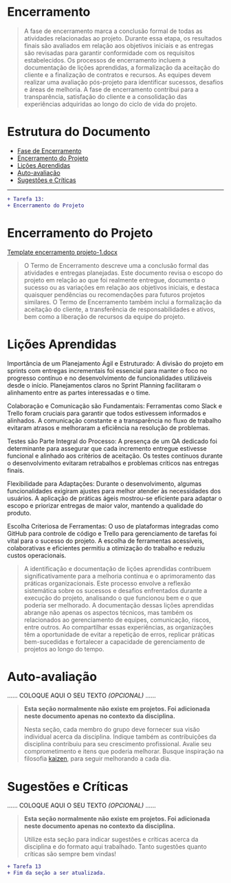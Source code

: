 # Encerramento

> A fase de encerramento marca a conclusão formal de todas as atividades relacionadas ao projeto. 
> Durante essa etapa, os resultados finais são avaliados em relação aos objetivos iniciais e as entregas são revisadas para garantir conformidade com os requisitos estabelecidos. 
> Os processos de encerramento incluem a documentação de lições aprendidas, a formalização da aceitação do cliente e a finalização de contratos e recursos. 
> As equipes devem realizar uma avaliação pós-projeto para identificar sucessos, desafios e áreas de melhoria. 
> A fase de encerramento contribui para a transparência, satisfação do cliente e a consolidação das experiências adquiridas ao longo do ciclo de vida do projeto.

# Estrutura do Documento

- [Fase de Encerramento](#encerramento)
- [Encerramento do Projeto](#encerramento-do-projeto)
- [Lições Aprendidas](#lições-aprendidas)
- [Auto-avaliação](#auto)
- [Sugestões e Críticas](#sugestões-e-críticas)

----
```diff
+ Tarefa 13:
+ Encerramento do Projeto
```

# Encerramento do Projeto

[Template encerramento projeto-1.docx](https://github.com/user-attachments/files/17952773/Template.encerramento.projeto-1.2.docx)


> O Termo de Encerramento descreve uma a conclusão formal das atividades e entregas planejadas. 
> Este documento revisa o escopo do projeto em relação ao que foi realmente entregue, documenta o sucesso ou as variações em relação aos objetivos iniciais, e destaca quaisquer pendências ou recomendações para futuros projetos similares. 
> O Termo de Encerramento também inclui a formalização da aceitação do cliente, a transferência de responsabilidades e ativos, bem como a liberação de recursos da equipe do projeto. 


# Lições Aprendidas

Importância de um Planejamento Ágil e Estruturado:
A divisão do projeto em sprints com entregas incrementais foi essencial para manter o foco no progresso contínuo e no desenvolvimento de funcionalidades utilizáveis desde o início. Planejamentos claros no Sprint Planning facilitaram o alinhamento entre as partes interessadas e o time.

Colaboração e Comunicação são Fundamentais:
Ferramentas como Slack e Trello foram cruciais para garantir que todos estivessem informados e alinhados. A comunicação constante e a transparência no fluxo de trabalho evitaram atrasos e melhoraram a eficiência na resolução de problemas.

Testes são Parte Integral do Processo:
A presença de um QA dedicado foi determinante para assegurar que cada incremento entregue estivesse funcional e alinhado aos critérios de aceitação. Os testes contínuos durante o desenvolvimento evitaram retrabalhos e problemas críticos nas entregas finais.

Flexibilidade para Adaptações:
Durante o desenvolvimento, algumas funcionalidades exigiram ajustes para melhor atender às necessidades dos usuários. A aplicação de práticas ágeis mostrou-se eficiente para adaptar o escopo e priorizar entregas de maior valor, mantendo a qualidade do produto.

Escolha Criteriosa de Ferramentas:
O uso de plataformas integradas como GitHub para controle de código e Trello para gerenciamento de tarefas foi vital para o sucesso do projeto. A escolha de ferramentas acessíveis, colaborativas e eficientes permitiu a otimização do trabalho e reduziu custos operacionais.

> A identificação e documentação de lições aprendidas contribuem significativamente para a melhoria contínua e o aprimoramento das práticas organizacionais. 
> Este processo envolve a reflexão sistemática sobre os sucessos e desafios enfrentados durante a execução do projeto, analisando o que funcionou bem e o que poderia ser melhorado. 
> A documentação dessas lições aprendidas abrange não apenas os aspectos técnicos, mas também os relacionados ao gerenciamento de equipes, comunicação, riscos, entre outros. 
> Ao compartilhar essas experiências, as organizações têm a oportunidade de evitar a repetição de erros, replicar práticas bem-sucedidas e fortalecer a capacidade de gerenciamento de projetos ao longo do tempo. 

# Auto-avaliação

......  COLOQUE AQUI O SEU TEXTO *(OPCIONAL)* ......

> **Esta seção normalmente não existe em projetos. Foi adicionada neste documento apenas no contexto da disciplina.**
>
> Nesta seção, cada membro do grupo deve fornecer sua visão individual acerca da disciplina.
> Indique também as contribuições da disciplina contribuiu para seu crescimento profissional.
> Avalie seu comprometimento e itens que poderia melhorar.
> Busque inspiração na filosofia [kaizen](https://pt.wikipedia.org/wiki/Kaizen), para seguir melhorando a cada dia.


# Sugestões e Críticas

......  COLOQUE AQUI O SEU TEXTO *(OPCIONAL)* ......

> **Esta seção normalmente não existe em projetos. Foi adicionada neste documento apenas no contexto da disciplina.**
>
> Utilize esta seção para indicar sugestões e críticas acerca da disciplina e do formato aqui trabalhado.
> Tanto sugestões quanto críticas são sempre bem vindas!


```diff
+ Tarefa 13
+ Fim da seção a ser atualizada.
```


